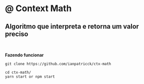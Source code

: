 # @ Context Math
## Algoritmo que interpreta e retorna um valor preciso

<br>

__Fazendo funcionar__

```
git clone https://github.com/ianpatricck/ctx-math
```

```
cd ctx-math/
yarn start or npm start
```
